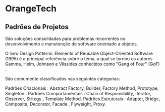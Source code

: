 # OrangeTech

## Padrões de Projetos
São soluções consolidadas para problemas recorrentes no desenvolvimento e manutenção de software orientado a objetos.

O livro Design Patterns: Elements of Reusable Object-Oriented Software (1995) é a principal referência sobre o tema, a qual se tornou os autores Gamma, Helm, Johnson e Vlissides conhecidos como "Gang of Four" (GoF) .

São comumente classificados nas seguintes categorias:

Padrões Criacionais : Abstract Factory, Builder, Factory Method, Prototype, Singleton .
Padrões Comportamentais : Chain of Responsibility, Iterator, Observer, Strtegy , Template Method.
Padrões Estruturais : Adapter, Bridge, Composite, Decorator, Facade , Flyweight, Proxy.
